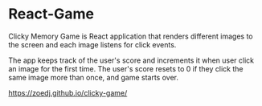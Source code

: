 # React-Game
Clicky Memory Game is React application that renders different images to the screen and each image listens for click events.

The app keeps track of the user's score and increments it when user click an image for the first time. The user's score resets to 0 if they click the same image more than once, and game starts over.

https://zoedj.github.io/clicky-game/
